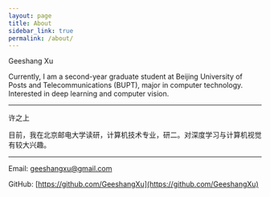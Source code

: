 ```yaml
---
layout: page
title: About
sidebar_link: true
permalink: /about/
---
```


Geeshang Xu

Currently, I am a second-year graduate student at Beijing University of Posts and Telecommunications (BUPT), major in computer technology. Interested in deep learning and computer vision.

---

许之上

目前，我在北京邮电大学读研，计算机技术专业，研二。对深度学习与计算机视觉有较大兴趣。

---

Email: [geeshangxu@gmail.com](geeshangxu@gmail.com)

GitHub: [https://github.com/GeeshangXu](https://github.com/GeeshangXu)
